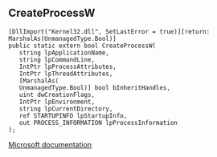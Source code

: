 ## CreateProcessW

```
[DllImport("Kernel32.dll", SetLastError = true)][return: MarshalAs(UnmanagedType.Bool)]
public static extern bool CreateProcessW(
   string lpApplicationName,
   string lpCommandLine,
   IntPtr lpProcessAttributes,
   IntPtr lpThreadAttributes,
   [MarshalAs(
   UnmanagedType.Bool)] bool bInheritHandles,
   uint dwCreationFlags,
   IntPtr lpEnvironment,
   string lpCurrentDirectory,
   ref STARTUPINFO lpStartupInfo,
   out PROCESS_INFORMATION lpProcessInformation
);
```

[Microsoft documentation](https://docs.microsoft.com/en-us/windows/win32/api/processthreadsapi/nf-processthreadsapi-createprocessw)
